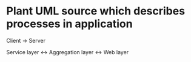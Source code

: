 # Plant UML source which describes processes in application

Client -> Server

Service layer <-> Aggregation layer <-> Web layer

